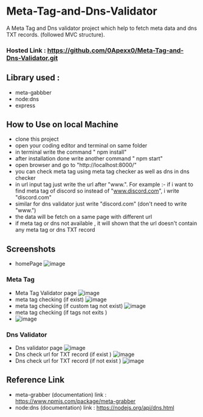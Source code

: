 # Meta-Tag-and-Dns-Validator
 A Meta Tag and Dns validator project which help to fetch meta data and dns TXT records. (followed MVC structure).
 
 ### Hosted Link : https://github.com/0Apexx0/Meta-Tag-and-Dns-Validator.git
 
 
## Library used :
- meta-gabbber
- node:dns
- express

## How to Use on local Machine
- clone this project 
- open your coding editor and terminal on same folder
- in terminal write the command " npm install"
- after installation done write another command " npm start"
- open browser and go to "http://localhost:8000/"
- you can check meta tag using meta tag checker as well as dns in dns checker
- in url input tag just write the url after "www.". For example :- if i want to find meta tag of discord so instead of "www.discord.com", i write "discord.com"
- similar for dns validator just write "discord.com" (don't need to write "www.")
- the data will be fetch on a same page with different url
- if meta tag or dns not available , it will shown that the url doesn't contain any meta tag or dns TXT record

## Screenshots 
  - homePage
  ![image](https://user-images.githubusercontent.com/89356818/164896848-43d218c1-0acb-4c0e-ba65-7cfa85973ab8.png)
  ### Meta Tag 
  - Meta Tag Validator page
  ![image](https://user-images.githubusercontent.com/89356818/164896882-b0be514a-1e62-423d-8d21-2acfa1e083b1.png)
  - meta tag checking (if exist)
  ![image](https://user-images.githubusercontent.com/89356818/164896911-0d0d4687-f824-479a-8518-bdb90bd5f22e.png)
  - meta tag checking (if custom tag not exist)
  ![image](https://user-images.githubusercontent.com/89356818/164896992-54842547-e140-4fc5-9073-8772ac3b2cd1.png)
  - meta tag checking (if tags not exits )
  - ![image](https://user-images.githubusercontent.com/89356818/164897449-d5b9d21f-faea-40aa-98c8-48cfb614fc63.png)
  ### Dns Validator
  - Dns validator page
  ![image](https://user-images.githubusercontent.com/89356818/164898764-481e1db7-242d-4c91-90fb-47f6bb7c45ed.png)
  - Dns check url for TXT record (if exist )
  ![image](https://user-images.githubusercontent.com/89356818/164902325-3ad35a8d-d61b-4897-b174-6bb70ebb15b7.png)
  - Dns check url for TXT record (if not exist )
  ![image](https://user-images.githubusercontent.com/89356818/164904053-1f497746-c160-4475-9df9-e64a1625e778.png)
  
  ## Reference Link
  - meta-grabber (documentation) link : https://www.npmjs.com/package/meta-grabber
  - node:dns (documentation) link : https://nodejs.org/api/dns.html
